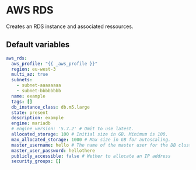 # AWS RDS
Creates an RDS instance and associated ressources.
<!--TOC-->
<!--ENDTOC-->

<!--ROLEVARS-->
## Default variables
```yaml
aws_rds:
  aws_profile: "{{ _aws_profile }}"
  region: eu-west-3
  multi_az: true
  subnets:
    - subnet-aaaaaaaa
    - subnet-bbbbbbbb
  name: example
  tags: []
  db_instance_class: db.m5.large
  state: present
  description: example
  engine: mariadb
  # engine_version: '5.7.2' # Omit to use latest.
  allocated_storage: 100 # Initial size in GB. Minimum is 100.
  max_allocated_storage: 1000 # Max size in GB for autoscaling.
  master_username: hello # The name of the master user for the DB cluster. Must be 1-16 letters or numbers and begin with a letter.
  master_user_password: hellothere
  publicly_accessible: false # Wether to allocate an IP address
  security_groups: []

```

<!--ENDROLEVARS-->
